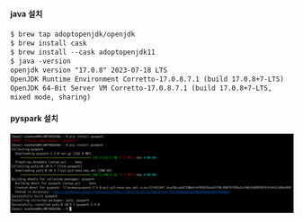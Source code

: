 
#### java 설치 ####

```
$ brew tap adoptopenjdk/openjdk
$ brew install cask
$ brew install --cask adoptopenjdk11
$ java -version
openjdk version "17.0.8" 2023-07-18 LTS
OpenJDK Runtime Environment Corretto-17.0.8.7.1 (build 17.0.8+7-LTS)
OpenJDK 64-Bit Server VM Corretto-17.0.8.7.1 (build 17.0.8+7-LTS, mixed mode, sharing)
```

#### pyspark 설치 ####

![](https://github.com/gnosia93/spark-on-eks/blob/main/images/pyspark-install.png)



